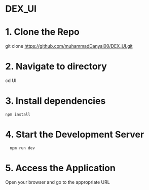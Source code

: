 # DEX_UI

# 1. Clone the Repo
   git clone https://github.com/muhammadDanyal00/DEX_UI.git
   
# 2.  Navigate to directory
   cd UI

# 3. Install dependencies
    npm install

# 4. Start the Development Server
      npm run dev

# 5. Access the Application
Open your browser and go to the appropriate URL
